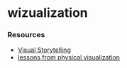 # wizualization

### Resources
* [Visual Storytelling](https://medium.com/nightingale/from-storytelling-to-scrollytelling-a-short-introduction-and-beyond-fbda32066964)
* [lessons from physical visualization](https://medium.com/nightingale/lessons-learned-from-creating-physical-data-visualizations-f7dac506f17b)
